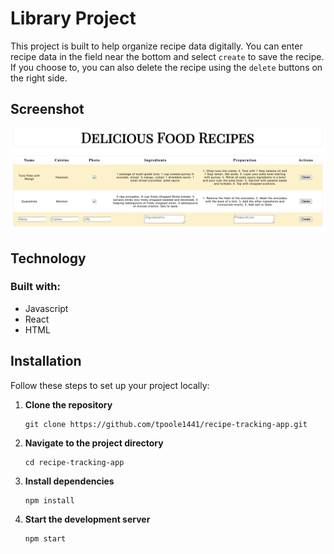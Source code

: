 # Library Project

This project is built to help organize recipe data digitally. You can enter recipe data in the field near the bottom and select `create` to save the recipe. If you choose to, you can also delete the recipe using the `delete` buttons on the right side.

## Screenshot

![Screenshot](public/Screenshot.png)

## Technology

### Built with:

- Javascript
- React
- HTML

## Installation

Follow these steps to set up your project locally:

1.  **Clone the repository**

        git clone https://github.com/tpoole1441/recipe-tracking-app.git

2.  **Navigate to the project directory**

        cd recipe-tracking-app

3.  **Install dependencies**

        npm install

4.  **Start the development server**

        npm start
